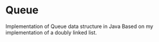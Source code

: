 # Queue
Implementation of Queue data structure in Java
Based on my implementation of a doubly linked list.

